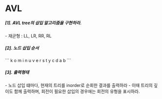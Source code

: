 AVL
======

<h5>[1]. AVL tree의 삽입 알고리즘을 구현하라.</h5>
- 재균형 : LL, LR, RR, RL

<h5>[2]. 노드 삽입 순서</h5>
```
k o m i n u v e r s t y c d a b
```

<h5>[3]. 출력형태</h5>
- 노드 삽입 떄마다, 현재의 트리를 inorder로 순회한 결과를 출력하라
- 이때 트리의 깊이도 함께 출력하며, 회전이 필요한 삽입의 경우에는 회전의 유형을 표시하라.
